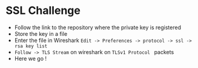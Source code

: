# SSL Challenge

- Follow the link to the repository where the private key is registered
- Store the key in a file
- Enter the file in Wireshark ```Edit -> Preferences -> protocol -> ssl -> rsa key list```
- ```Follow -> TLS Stream``` on wireshark on ```TLSv1 Protocol ``` packets
- Here we go !
